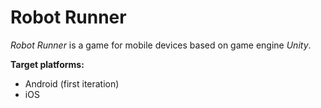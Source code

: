 Robot Runner
============

*Robot Runner* is a game for mobile devices based on game engine _Unity_.

**Target platforms:**

- Android (first iteration)
- iOS